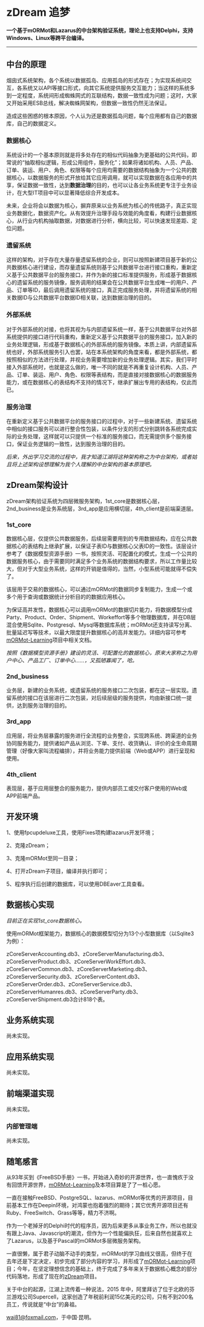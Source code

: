 # zDream 追梦
**一个基于mORMot和Lazarus的中台架构验证系统，理论上也支持Delphi，支持Windows、Linux等跨平台编译。**

---

## 中台的原理

烟囱式系统架构，各个系统以数据孤岛、应用孤岛的形式存在；为实现系统间交互，各系统又以API等接口形式，向其它系统提供服务交互能力；当这样的系统多到一定程度，系统间形成蜘蛛网式的互联结构，数据一致性成为问题；这时，大家又开始采用ESB总线，解决蜘蛛网架构，但数据一致性仍然无法保证。

造成这些困惑的根本原因，个人认为还是数据孤岛问题，每个应用都有自己的数据库，自己的数据定义。

### 数据核心

系统设计的一个基本原则就是将多处存在的相似代码抽象为更基础的公共代码，即常说的“抽取相似逻辑，形成公用组件，服务化”；如果将诸如机构、人员、产品、订单、装运、用户、角色、权限等每个应用均需要的数据结构抽象为一个公共的数据核心，以数据服务的形式开放给其它应用调用，就可以实现数据在各应用中的共享，保证数据一致性，达到**数据治理**的目的，也可以让各业务系统更专注于业务设计，在大型IT项目中可以显著降低综合开发成本。

未来，企业将会以数据为核心，摒弃原来以业务系统为核心的传统路子，真正实现业务数据化，数据资产化。从有效提升治理手段与效能的角度看，构建行业数据核心，从行业内机构抽取数据，对数据进行分析，横向比较，可以快速发现差距、定位问题。

### 遗留系统

这样的架构，对于存在大量存量遗留系统的企业，则可以按照新建项目基于新的公共数据核心进行建设，而存量遗留系统则基于公共数据平台进行接口重构，重新定义基于公共数据平台的服务接口，并作为新的接口标准提供服务，形成基于数据核心的遗留系统的服务镜像，服务调用的结果会在公共数据平台生成唯一的用户、产品、订单等ID，最后调用遗留系统的接口，真正完成服务处理，并将遗留系统的相关数据ID与公共数据平台数据ID相关联，达到数据治理的目的。

### 外部系统

对于外部系统的对接，也将其视为与内部遗留系统一样，基于公共数据平台对外部系统提供的接口进行代码重构，重新定义基于公共数据平台的服务接口，加入新的业务处理逻辑，形成基于数据核心的外部系统的服务镜像。本质上讲，内部遗留系统也好，外部系统服务引入也罢，站在本系统架构的角度来看，都是外部系统，都按照相似的方法进行处理，并视业务需要增加新的业务处理逻辑。其实，我们平时接入外部系统时，也就是这么做的，唯一不同的就是不再重复设计机构、人员、产品、订单、装运、用户、角色、权限等表结构，而是直接对接数据核心的数据服务能力，或在数据核心的表结构不支持的情况下，继承扩展出专用的表结构，仅此而已。

### 服务治理

在重新定义基于公共数据平台的服务接口的过程中，对于一些新建系统、遗留系统中相似的接口服务可以进行整合性包装，以条件分支的形式分别跳转各系统完成实际的业务处理，这样就可以只提供一个标准的服务接口，而无需提供多个服务接口，保证业务逻辑的一致性，达到服务治理的目的。

*后来，外出学习交流的过程中，我才知道江湖将这种架构称之为中台架构，或者姑且将上述架构设想理解为我个人理解的中台架构的基本原理吧。*

## zDream架构设计

zDream架构验证系统为四层微服务架构，1st_core是数据核心层，2nd_business是业务系统层，3rd_app是应用横切层，4th_client是前端渠道层。

### 1st_core

数据核心层，仅提供公共数据服务，后续层需要用到的专用数据结构，应在公共数据核心的表结构上继承扩展，以保证子表ID与数据核心父表ID的一致性。该层设计参考了《数据模型资源手册》一书，按照灵活、可配置化的模式，生成一个公共的数据服务核心，由于需要同时满足多个业务系统的数据结构要求，所以工作量比较大，但对于大型业务系统，这样的开销是值得的，当然，小型系统可能就得不偿失了。

该层用于交易的数据核心，可以通过mORMot的数据同步复制能力，生成一个或多个用于查询或数据统计分析目的的数据应用核心。

为保证高并发性，数据核心可以调用mORMot的数据切片能力，将数据模型分成Party、Product、Order、Shipment、Workeffort等多个物理数据库，并在DB层混合使用Sqlite、Postgresql、Mysql等数据库系统；mORMot还支持读写分离、批量延迟写等技术，以最大限度提升数据核心的高并发能力。详细内容可参考[mORMot-Learning](https://github.com/wai818/mORMot-Learning)项目中相关文档。

*按照《数据模型资源手册》建设的灵活、可配置化的数据核心，原来大家称之为用户中心、产品工厂、订单中心......，又孤陋寡闻了，哈。*

### 2nd_business

业务层，新建的业务系统，或遗留系统的服务接口二次包装，都在这一层实现。遗留系统的接口在该层进行二次包装，对后续层级的服务提供，均由新接口统一提供，达到服务治理的目的。

### 3rd_app

应用层，将业务层暴露的服务进行全流程的业务整合，实现跨系统、跨渠道的业务协同服务能力，提供诸如产品从浏览、下单、支付、收货确认、评价的全生命周期管理（好像大家叫流程编排），并将业务能力提供前端（Web或APP）进行呈现和使用。

### 4th_client

表现层，基于应用层整合的服务能力，提供内部员工或交付客户使用的Web或APP前端产品。
## 开发环境
1、使用fpcupdeluxe工具，使用Fixes项构建lazarus开发环境；

2、克隆zDream；

3、克隆mORMot至同一目录；

4、打开zDream子项目，编译并执行即可；

5、程序执行后创建的数据库，可以使用DBEaver工具查看。

## 数据核心实现

*目前正在实现1st_core数据核心。*

使用mORMot框架能力，数据核心的数据模型切分为13个小型数据库（以Sqlite3为例）：

zCoreServerAccounting.db3、zCoreServerManufacturing.db3、zCoreServerProduct.db3、zCoreServerWorkEffort.db3、zCoreServerCommon.db3、zCoreServerMarketing.db3、zCoreServerSecurity.db3、zCoreServerContent.db3、zCoreServerOrder.db3、zCoreServerService.db3、zCoreServerHumanres.db3、zCoreServerParty.db3、zCoreServerShipment.db3合计818个表。

## 业务系统实现

尚未实现。

## 应用系统实现

尚未实现。

## 前端渠道实现

尚未实现。

### 内部管理端

尚未实现。

## 随笔感言

从93年买到《FreeBSD手册》一书，开始进入奇妙的开源世界，也一直愧疚于没有回馈开源世界，[mORMot-Learning](https://github.com/wai818/mORMot-Learning)及本项目算是了了一桩心愿。

一直在接触FreeBSD、PostgreSQL、lazarus、mORMot等优秀的开源项目，目前基本工作在Deepin环境，对鸿蒙也抱着强烈的期待；其它优秀开源项目还有Ruby、FreeSwitch、Grass等等，精力不济啊。

作为一个老掉牙的Delphi时代的程序员，因为后来更多从事业务工作，所以也就没有跟上Java、Javascript的潮流，但作为一个性能偏执狂，后来自然也就喜欢上了Lazarus，以及基于Pascal的mORMot多层微服务架构。

一直很懒，属于君子动脑不动手的类型，mORMot的学习曲线又很高，但终于在去年还是下定决定，初步完成了部分内容的学习，并形成了[mORMot-Learning](https://github.com/wai818/mORMot-Learning)项目；今年，在坚定理想信念的基础上，终于完成了多年来关于数据核心概念的部分代码落地，形成了现在的[zDream](https://github.com/wai818/zDream)项目。

关于中台的起源，江湖上流传着一种说法，2015 年中，阿里拜访了位于北欧的芬兰游戏公司Supercell，这家创造了年税前利润15亿美元的公司，只有不到200名员工，传说就是“中台”的鼻祖。



wai81@foxmail.com，于中国·昆明。

